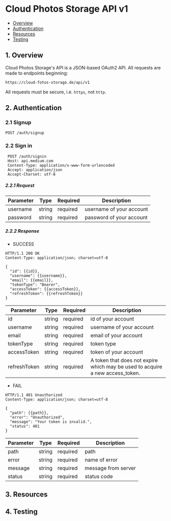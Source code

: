 # Cloud Photos Storage API v1
- [Overview](#1-overview)
- [Authentication](#2-authentication)
- [Resources](#3-resources)
- [Testing](#4-testing)

## 1. Overview
Cloud Photos Storage's API is a JSON-based OAuth2 API. All requests are made to endpoints beginning: 

`https://cloud-fotos-storage.de/api/v1`

All requests must be secure, i.e. `https`, not `http`.

## 2. Authentication
### 2.1 Signup
`POST /auth/signup` 

### 2.2 Sign in
``` 
 POST /auth/signin
 Host: api.medium.com
 Content-Type: application/x-www-form-urlencoded
 Accept: application/json
 Accept-Charset: utf-8 
```

##### 2.2.1 **Request**
| Parameter | Type | Required | Description |
| --- |---|---|---|
| username| string|required| username of your account|
| password| string|required| password of your account|

##### 2.2.2 **Response**
- SUCCESS
```
HTTP/1.1 200 OK
Content-Type: application/json; charset=utf-8

{
  "id": {{id}},
  "username": {{username}},
  "email": {{email}},
  "tokenType": "Bearer",
  "accessToken": {{accessToken}},
  "refreshToken": {{refreshToken}}
}
```

| Parameter | Type | Required | Description |
| --- |---|---|---|
| id| string|required| id of your account|
| username| string|required| username of your account|
| email| string|required| email of your account|
| tokenType| string|required| token type|
| accessToken| string|required| token of your account|
| refreshToken| string|required| A token that does not expire which may be used to acquire a new access_token.|
- FAIL
```
HTTP/1.1 401 Unauthorized
Content-Type: application/json; charset=utf-8

{
  "path": {{path}},
  "error": "Unauthorized",
  "message": "Your token is invalid.",
  "status": 401
}
```

| Parameter | Type | Required | Description |
| --- |---|---|---|
| path| string|required| path|
| error| string|required| name of error|
| message| string|required| message from server|
| status| string|required| status code|


## 3. Resources


## 4. Testing
